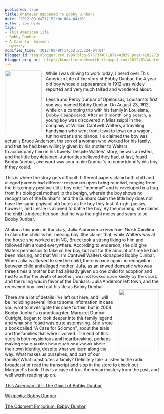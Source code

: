 ```yaml
---
published: true
title: Whatever Happened to Bobby Dunbar?
date: '2012-09-08T17:52:00.004-04:00'
author: Zoe Hyde
tags:
- This American Life
- Bobby Dunbar
- A Case for Solomon
- Mystery
modified_time: '2012-09-08T17:53:22.324-04:00'
blogger_id: tag:blogger.com,1999:blog-5767374071871443859.post-4282272880440090748
blogger_orig_url: http://brooklinebooksmith.blogspot.com/2012/09/whatever-happened-to-bobby-dunbar.html
---
```


<div class="separator" style="clear: both; text-align: center;"><a href="http://www.acaseforsolomon.com/wp-content/uploads/2012/06/SOLOMON-PHOTO-151-180x300.jpg" imageanchor="1" style="clear: left; float: left; margin-bottom: 1em; margin-right: 1em;"><img border="0" height="200" src="http://www.acaseforsolomon.com/wp-content/uploads/2012/06/SOLOMON-PHOTO-151-180x300.jpg" width="120" /></a></div>While I was driving to work today, I heard over This American Life of the story of Bobby Dunbar, the 4 year old boy whose&nbsp;disappearance&nbsp;in 1912 was widely reported and very much talked and wondered about.<br /><br />Lessie and Percy Dunbar of Opelousas, Louisana's first son was named Bobby Dunbar. On August 23, 1912, while on a camping trip with his family in Louisiana, Bobby&nbsp;disappeared.&nbsp;After an 8 month long search, a young boy was discovered in Mississippi in the company of William Cantwell Walters, a traveling handyman who went front town to town on a wagon, tuning organs and pianos. He claimed the boy was actually Bruce Anderson, the son of a woman who worked for his family, and that he had been willingly given by his mother to Walters to&nbsp;accompany&nbsp;him on his travels. Despite Walters' story, he was arrested, and the little boy detained. Authorities believed they had, at last, found Bobby Dunbar, and word was sent to the Dunbar's to come identify this boy, if they could.<br /><br />This is where the story gets difficult. Different papers claim both child and alleged parents had different responses upon being reunited, ranging from the blisteringly positive (little boy cries "mommy!" and is enveloped in a hug from his biological mother) to the benign, wherein the boy shows no recognition of the Dunbar's, and the Dunbars claim the little boy does not have the same phyiscal attributes as the boy they lost. A night passes, however, and Lessie is allowed to bathe the boy. By the morning, she claims the child is indeed her son, that he was the right moles and scars to be Bobby Dunbar.<br /><br />At about this point in the story, Julia Anderson arrives from North Carolina to claim the child as her missing boy. She claims that, while Walters was at the house she worked at in NC, Bruce took a strong liking to him and followed him around everywhere. According to Anderson, she did give Waters permission to take on her boy, but not for the amount of time he had been missing, and that William Cantwell Walters kidnapped Bobby Dunbar. When Julia is allowed to see the child, there is once again no recognition between child and alleged mother. Julia, as an unwed domestic who was three times a mother but had already given up one child for adoption and had to suffer the death of another, was not looked upon kindly by the court, and the ruling was in favor of the Dunbars. Julia Anderson left town, and the recovered boy lived out his life as Bobby Dunbar.<br /><a href="http://photo.goodreads.com/books/1340120261l/12116010.jpg" imageanchor="1" style="clear: right; float: right; margin-bottom: 1em; margin-left: 1em;"><img border="0" height="200" src="http://photo.goodreads.com/books/1340120261l/12116010.jpg" width="132" /></a><br />There are a lot of details I've left out here, and I will be including several links to some information in case you want to investigate this case further, but in 2004 Bobby Dunbar's granddaughter, Margaret Dunbar Cutright, began to look deeper into this family legend and what she found was quite astonishing. She wrote a book called "A Case for Solomon", about the trials and the families that were involved. The end of this story is both mysterious and heartbreaking, perhaps making one question how much one knows about their own identity, despite what we learn along the way. What makes us ourselves, and part of our family? What constitutes a family? Definitely take a listen to the radio broadcast or read the&nbsp;transcript&nbsp;and stop in the store to check out Margaret's book. This is a case of true American mystery from the past, and well worth reading up on.<br /><br /><a href="http://www.thisamericanlife.org/radio-archives/episode/352/the-ghost-of-bobby-dunbar" target="_blank">This American Life: The Ghost of Bobby Dunbar</a><br /><br /><a href="http://en.wikipedia.org/wiki/Bobby_Dunbar" target="_blank">Wikipedia: Bobby Dunbar</a><br /><br /><a href="http://theoddmentemporium.tumblr.com/post/30343305078/the-boy-raised-as-bobby-dunbar-bobby-dunbar-was-a" target="_blank">The Oddment Emporium: Bobby Dunbar</a><br /><br /><br /><br />